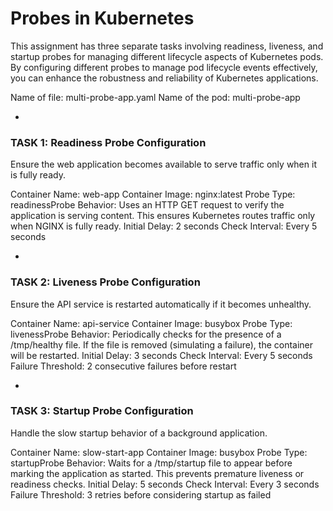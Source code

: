 # Probes in Kubernetes

This assignment has three separate tasks involving readiness, liveness, and startup probes for managing different lifecycle aspects of Kubernetes pods. By configuring different probes to manage pod lifecycle events effectively, you can enhance the robustness and reliability of Kubernetes applications.

Name of file: multi-probe-app.yaml
Name of the pod: multi-probe-app

-

### TASK 1: Readiness Probe Configuration
Ensure the web application becomes available to serve traffic only when it is fully ready.

Container Name: web-app
Container Image: nginx:latest
Probe Type: readinessProbe
Behavior: Uses an HTTP GET request to verify the application is serving content. This ensures Kubernetes routes traffic only when NGINX is fully ready.
Initial Delay: 2 seconds
Check Interval: Every 5 seconds

-

### TASK 2: Liveness Probe Configuration
Ensure the API service is restarted automatically if it becomes unhealthy.

Container Name: api-service
Container Image: busybox
Probe Type: livenessProbe
Behavior: Periodically checks for the presence of a /tmp/healthy file. If the file is removed (simulating a failure), the container will be restarted.
Initial Delay: 3 seconds
Check Interval: Every 5 seconds
Failure Threshold: 2 consecutive failures before restart

-

### TASK 3: Startup Probe Configuration
Handle the slow startup behavior of a background application.

Container Name: slow-start-app
Container Image: busybox
Probe Type: startupProbe
Behavior: Waits for a /tmp/startup file to appear before marking the application as started. This prevents premature liveness or readiness checks.
Initial Delay: 5 seconds
Check Interval: Every 3 seconds
Failure Threshold: 3 retries before considering startup as failed

